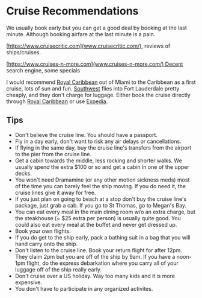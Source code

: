 # Cruise Recommendations

We usually book early but you can get a good deal by booking at the last minute. Although booking airfare at the last minute is a pain.

[https://www.cruisecritic.com](www.cruisecritic.com/), reviews of ships/cruises.

[https://www.cruises-n-more.com](www.cruises-n-more.com/) Decent search engine, some specials

I would recommend [Royal Caribbean](https://www.royalcaribbean.com/) out of Miami to the Caribbean as a first cruise, lots of sun and fun. [Southwest](https://www.southwest.com/) flies into Fort Lauderdale pretty cheaply, and they don't charge for luggage. Either book the cruise directly through [Royal Caribbean](http://www.royalcaribbean.com/) or use [Expedia](https://www.expedia.com/).

## Tips

* Don't believe the cruise line. You should have a passport.
* Fly in a day early, don't want to risk any air delays or cancellations.
* If flying in the same day, buy the cruise line's transfers from the airport to the pier from the cruise line.
* Get a cabin towards the middle, less rocking and shorter walks. We usually spend the extra $100 or so and get a cabin in one of the upper decks.
* You won't need Dramamine (or any other motion sickness meds) most of the time you can barely feel the ship moving. If you do need it, the cruise lines give it away for free.
* If you just plan on going to beach at a stop don't buy the cruise line's package, just grab a cab. If you go to St Thomas, go to Megan's Bay.
* You can eat every meal in the main dining room w/o an extra charge, but the steakhouse (~ $25 extra per person) is usually quite good. You could also eat every meal at the buffet and never get dressed up.
* Book your own flights.
* If you do get to the ship early, pack a bathing suit in a bag that you will hand carry onto the ship.
* Don't listen to the cruise line. Book your return flight for after 12pm. They claim 2pm but you are off of the ship by 9am. If you have a noon-1pm flight, do the express debarkation where you carry all of your luggage off of the ship really early.
* Don't cruise over a US holiday. Way too many kids and it is more expensive.
* You don't have to participate in any organized activites.
